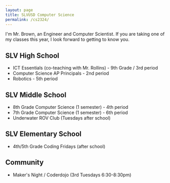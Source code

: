 ```yaml
---
layout: page
title: SLVUSD Computer Science
permalink: /cs2324/
---
```


I'm Mr. Brown, an Engineer and Computer Scientist. If you are taking one of my classes this year, I look forward to getting to know you.

## SLV High School

* ICT Essentials (co-teaching with Mr. Rollins) - 9th Grade / 3rd period
* Computer Science AP Principals - 2nd period
* Robotics - 5th period

## SLV Middle School

* 8th Grade Computer Science (1 semester) - 4th period
* 7th Grade Computer Science (1 semester) - 6th period
* Underwater ROV Club (Tuesdays after school)

## SLV Elementary School

* 4th/5th Grade Coding Fridays (after school)

## Community

* Maker's Night / Coderdojo (3rd Tuesdays 6:30-8:30pm)